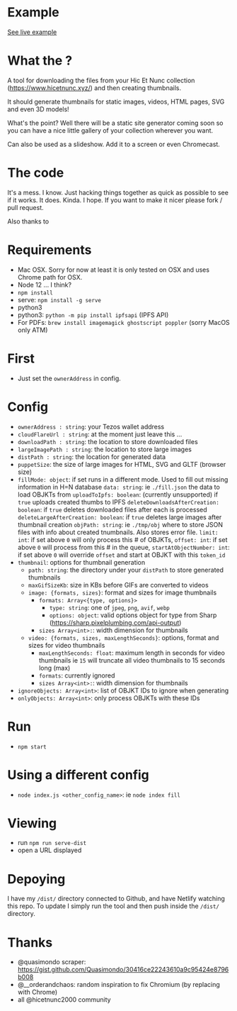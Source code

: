 # Example

[See live example](https://zealous-swartz-f72bdd.netlify.app/)
# What the  ?

A tool for downloading the files from your Hic Et Nunc collection (https://www.hicetnunc.xyz/) and then creating thumbnails.

It should generate thumbnails for static images, videos, HTML pages, SVG and even 3D models!

What's the point? Well there will be a static site generator coming soon so you can have a nice little gallery of your collection wherever you want.

Can also be used as a slideshow. Add it to a screen or even Chromecast.

# The code

It's a mess. I know. Just hacking things together as quick as possible to see if it works. It does. Kinda. I hope. If you want to make it nicer please fork / pull request.

Also thanks to 

# Requirements

- Mac OSX. Sorry for now at least it is only tested on OSX and uses Chrome path for OSX.
- Node 12 ... I think?
- `npm install`
- serve: `npm install -g serve`
- python3
- python3: `python -m pip install ipfsapi` (IPFS API)
- For PDFs: `brew install imagemagick ghostscript poppler` (sorry MacOS only ATM)

# First

- Just set the `ownerAddress` in config.

# Config

- `ownerAddress : string`: your Tezos wallet address
- `cloudFlareUrl : string`: at the moment just leave this ...
- `downloadPath : string`: the location to store downloaded files
- `largeImagePath : string`: the location to store large images
- `distPath : string`: the location for generated data
- `puppetSize`: the size of large images for HTML, SVG and GLTF (browser size)
- `fillMode: object`: if set runs in a different mode. Used to fill out missing information in H=N database
    `data: string`: ie `./fill.json` the data to load OBJKTs from
    `uploadToIpfs: boolean`: (currently unsupported) if `true` uploads created thumbs to IPFS
    `deleteDownloadsAfterCreation: boolean`: if `true` deletes downloaded files after each is processed
    `deleteLargeAfterCreation: boolean`: if `true` deletes large images after thumbnail creation
    `objPath: string`: ie `./tmp/obj` where to store JSON files with info about created tnumbnails. Also stores error file.
    `limit: int`: if set above `0` will only process this # of OBJKTs,
    `offset: int`: if set above `0` will process from this # in the queue,
    `startAtObjectNumber: int`: if set above `0` will override `offset` and start at OBJKT with this `token_id`
- `thumbnail`: options for thumbnail generation
  - `path: string`: the directory under your `distPath` to store generated thumbnails
  - `maxGifSizeKb`: size in KBs before GIFs are converted to videos
  - `image: {formats, sizes}`: format and sizes for image thumbnails
    - `formats: Array<{type, options}>`
      - `type: string`: one of `jpeg`, `png`, `avif`, `webp`
      - `options: object`: valid options object for type from Sharp (https://sharp.pixelplumbing.com/api-output) 
    - `sizes Array<int>:`: width dimension for thumbnails
  - `video: {formats, sizes, maxLengthSeconds}`: options, format and sizes for video thumbnails
    - `maxLengthSeconds: float`: maximum length in seconds for video thumbnails ie `15` will truncate all video thumbnails to 15 seconds long (max)
    - `formats`: currently ignored
    - `sizes Array<int>:`: width dimension for thumbnails
- `ignoreObjects: Array<int>`: list of OBJKT IDs to ignore when generating
- `onlyObjects: Array<int>`: only process OBJKTs with these IDs

# Run
- `npm start`

# Using a different config
- `node index.js <other_config_name>`: ie `node index fill`

# Viewing

- run `npm run serve-dist`
- open a URL displayed

# Depoying

I have my `/dist/` directory connected to Github, and have Netlify watching this repo. To update I simply run the tool and then push inside the `/dist/` directory.

# Thanks

- @quasimondo scraper: https://gist.github.com/Quasimondo/30416ce22243610a9c95424e8796b008
- @__orderandchaos: random inspiration to fix Chromium (by replacing with Chrome)
- all @hicetnunc2000 community